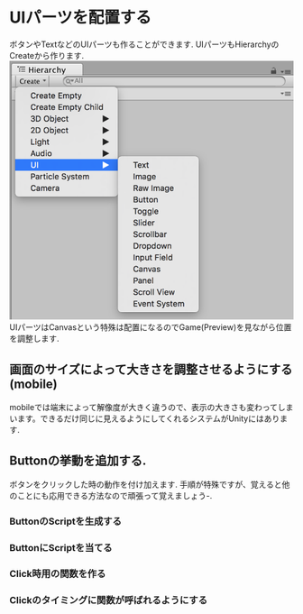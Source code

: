 # UIパーツを配置する
ボタンやTextなどのUIパーツも作ることができます. UIパーツもHierarchyのCreateから作ります.
![add_ui](./img/add_ui.png)
UIパーツはCanvasという特殊は配置になるのでGame(Preview)を見ながら位置を調整します.

## 画面のサイズによって大きさを調整させるようにする(mobile)
mobileでは端末によって解像度が大きく違うので、表示の大きさも変わってしまいます。できるだけ同じに見えるようにしてくれるシステムがUnityにはあります.

## Buttonの挙動を追加する.
ボタンをクリックした時の動作を付け加えます. 手順が特殊ですが、覚えると他のことにも応用できる方法なので頑張って覚えましょう-.

### ButtonのScriptを生成する

### ButtonにScriptを当てる

### Click時用の関数を作る

### Clickのタイミングに関数が呼ばれるようにする

##